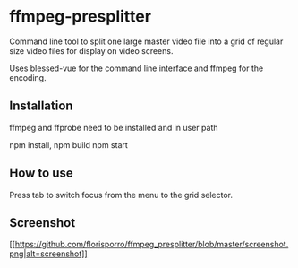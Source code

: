# ffmpeg-presplitter

Command line tool to split one large master video file into a grid of regular size video files for display on video screens.

Uses blessed-vue for the command line interface and ffmpeg for the encoding.

## Installation

ffmpeg and ffprobe need to be installed and in user path

npm install, npm build
npm start

## How to use

Press tab to switch focus from the menu to the grid selector.

## Screenshot

[[https://github.com/florisporro/ffmpeg_presplitter/blob/master/screenshot.png|alt=screenshot]]